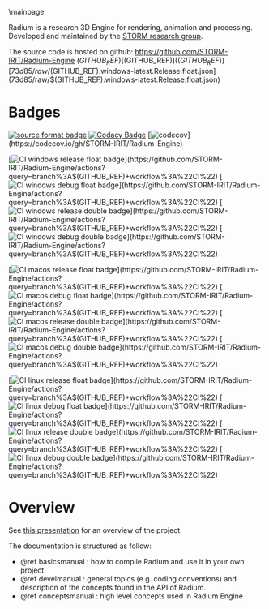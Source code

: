 \mainpage

Radium is a research 3D Engine for rendering, animation and processing.
Developed and maintained by the [STORM research group](https://www.irit.fr/STORM/site/).

The source code is hosted on github: https://github.com/STORM-IRIT/Radium-Engine
$(GITHUB_REF)
[$(GITHUB_REF)]($(GITHUB_REF))
[73d85/raw/$(GITHUB_REF).windows-latest.Release.float.json](73d85/raw/$(GITHUB_REF).windows-latest.Release.float.json)


[](https://github.com/STORM-IRIT/Radium-Engine/actions?query=branch%3A$(GITHUB_REF)+workflow%3A%22CI%22)


# Badges
[![source format badge](https://img.shields.io/endpoint?url=https://gist.githubusercontent.com/nmellado/0e76e93f56eba8a7b28d6a0116873d85/raw/format.json)](https://github.com/STORM-IRIT/Radium-Engine/actions?query=workflow%3A%22Compile+and+Test+Radium+libraries%22)
[![Codacy Badge](https://api.codacy.com/project/badge/Grade/374bd173d03946a9b54c3c6bbd8cd589)](https://app.codacy.com/gh/STORM-IRIT/Radium-Engine?utm_source=github.com&utm_medium=referral&utm_content=STORM-IRIT/Radium-Engine&utm_campaign=Badge_Grade_Settings)
[![codecov](https://codecov.io/gh/STORM-IRIT/Radium-Engine/branch/$(GITHUB_REF)/graph/badge.svg?token=MKfANkC3sd)](https://codecov.io/gh/STORM-IRIT/Radium-Engine)


[![CI  windows release float  badge](https://img.shields.io/endpoint?url=https://gist.githubusercontent.com/nmellado/0e76e93f56eba8a7b28d6a0116873d85/raw/$(GITHUB_REF).windows-latest.Release.float.json)](https://github.com/STORM-IRIT/Radium-Engine/actions?query=branch%3A$(GITHUB_REF)+workflow%3A%22CI%22)
[![CI  windows debug float  badge](https://img.shields.io/endpoint?url=https://gist.githubusercontent.com/nmellado/0e76e93f56eba8a7b28d6a0116873d85/raw/$(GITHUB_REF).windows-latest.Debug.float.json)](https://github.com/STORM-IRIT/Radium-Engine/actions?query=branch%3A$(GITHUB_REF)+workflow%3A%22CI%22)
[![CI  windows release double  badge](https://img.shields.io/endpoint?url=https://gist.githubusercontent.com/nmellado/0e76e93f56eba8a7b28d6a0116873d85/raw/$(GITHUB_REF).windows-latest.Release.double.json)](https://github.com/STORM-IRIT/Radium-Engine/actions?query=branch%3A$(GITHUB_REF)+workflow%3A%22CI%22)
[![CI  windows debug double  badge](https://img.shields.io/endpoint?url=https://gist.githubusercontent.com/nmellado/0e76e93f56eba8a7b28d6a0116873d85/raw/$(GITHUB_REF).windows-latest.Debug.double.json)](https://github.com/STORM-IRIT/Radium-Engine/actions?query=branch%3A$(GITHUB_REF)+workflow%3A%22CI%22)


[![CI  macos release float  badge](https://img.shields.io/endpoint?url=https://gist.githubusercontent.com/nmellado/0e76e93f56eba8a7b28d6a0116873d85/raw/$(GITHUB_REF).macos-latest.Release.float.json)](https://github.com/STORM-IRIT/Radium-Engine/actions?query=branch%3A$(GITHUB_REF)+workflow%3A%22CI%22)
[![CI  macos debug float  badge](https://img.shields.io/endpoint?url=https://gist.githubusercontent.com/nmellado/0e76e93f56eba8a7b28d6a0116873d85/raw/$(GITHUB_REF).macos-latest.Debug.float.json)](https://github.com/STORM-IRIT/Radium-Engine/actions?query=branch%3A$(GITHUB_REF)+workflow%3A%22CI%22)
[![CI  macos release double  badge](https://img.shields.io/endpoint?url=https://gist.githubusercontent.com/nmellado/0e76e93f56eba8a7b28d6a0116873d85/raw/$(GITHUB_REF).macos-latest.Release.double.json)](https://github.com/STORM-IRIT/Radium-Engine/actions?query=branch%3A$(GITHUB_REF)+workflow%3A%22CI%22)
[![CI  macos debug double  badge](https://img.shields.io/endpoint?url=https://gist.githubusercontent.com/nmellado/0e76e93f56eba8a7b28d6a0116873d85/raw/$(GITHUB_REF).macos-latest.Debug.double.json)](https://github.com/STORM-IRIT/Radium-Engine/actions?query=branch%3A$(GITHUB_REF)+workflow%3A%22CI%22)


[![CI  linux release float  badge](https://img.shields.io/endpoint?url=https://gist.githubusercontent.com/nmellado/0e76e93f56eba8a7b28d6a0116873d85/raw/$(GITHUB_REF).ubuntu-latest.Release.float.json)](https://github.com/STORM-IRIT/Radium-Engine/actions?query=branch%3A$(GITHUB_REF)+workflow%3A%22CI%22)
[![CI  linux debug float  badge](https://img.shields.io/endpoint?url=https://gist.githubusercontent.com/nmellado/0e76e93f56eba8a7b28d6a0116873d85/raw/$(GITHUB_REF).ubuntu-latest.Debug.float.json)](https://github.com/STORM-IRIT/Radium-Engine/actions?query=branch%3A$(GITHUB_REF)+workflow%3A%22CI%22)
[![CI  linux release double  badge](https://img.shields.io/endpoint?url=https://gist.githubusercontent.com/nmellado/0e76e93f56eba8a7b28d6a0116873d85/raw/$(GITHUB_REF).ubuntu-latest.Release.double.json)](https://github.com/STORM-IRIT/Radium-Engine/actions?query=branch%3A$(GITHUB_REF)+workflow%3A%22CI%22)
[![CI  linux debug double  badge](https://img.shields.io/endpoint?url=https://gist.githubusercontent.com/nmellado/0e76e93f56eba8a7b28d6a0116873d85/raw/$(GITHUB_REF).ubuntu-latest.Debug.double.json)](https://github.com/STORM-IRIT/Radium-Engine/actions?query=branch%3A$(GITHUB_REF)+workflow%3A%22CI%22)

# Overview

See [this presentation](https://docs.google.com/presentation/d/12W2KXY7ctJXFIelmgNEn7obiBv_E4bmcMl3mXeJPVgc/edit?usp=sharing) for an overview of the project.

The documentation is structured as follow:
 - @ref basicsmanual : how to compile Radium and use it in your own project.
 - @ref develmanual : general topics (e.g. coding conventions) and description of the concepts found in the API of Radium.
 - @ref conceptsmanual : high level concepts used in Radium Engine

